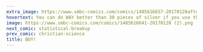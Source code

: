 ```yaml
---
extra_image: https://www.smbc-comics.com/comics/1485616657-20170128after (1).png
hovertext: You can do WAY better than 30 pieces of silver if you use the information well.
image: https://www.smbc-comics.com/comics/1485616641-20170128 (2).png
next_comic: statistical-breakup
prev_comic: christian-science
title: BUY!
---
```


